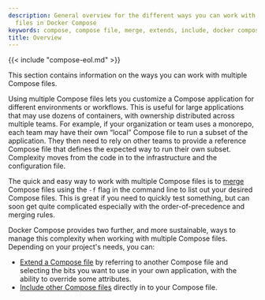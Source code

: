 ```yaml
---
description: General overview for the different ways you can work with multiple compose
  files in Docker Compose
keywords: compose, compose file, merge, extends, include, docker compose, -f flag
title: Overview
---
```


{{< include "compose-eol.md" >}}

This section contains information on the ways you can work with multiple Compose files. 

Using multiple Compose files lets you customize a Compose application for different environments or workflows. This is useful for large applications that may use dozens of containers, with ownership distributed across multiple teams. For example, if your organization or team uses a monorepo, each team may have their own “local” Compose file to run a subset of the application. They then need to rely on other teams to provide a reference Compose file that defines the expected way to run their own subset. Complexity moves from the code in to the infrastructure and the configuration file.

The quick and easy way to work with multiple Compose files is to [merge](merge.md) Compose files using the `-f` flag in the command line to list out your desired Compose files. This is great if you need to quickly test something, but can soon get quite complicated especially with the order-of-precedence and merging rules.

Docker Compose provides two further, and more sustainable, ways to manage this complexity when working with multiple Compose files. Depending on your project's needs, you can: 

- [Extend a Compose file](extends.md) by referring to another Compose file and selecting the bits you want to use in your own application, with the ability to override some attributes.
- [Include other Compose files](include.md) directly in to your Compose file.

